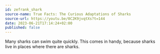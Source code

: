 ```yaml
---
id: zefrank_shark
source-name: True Facts: The Curious Adaptations of Sharks
source-url: https://youtu.be/0C2K9jvqtXs?t=144
date: 2023-06-21T17:14:24+02:00
published: false
---
```


Many sharks can swim quite quickly. This comes in handy, because sharks live in places where there are sharks.
